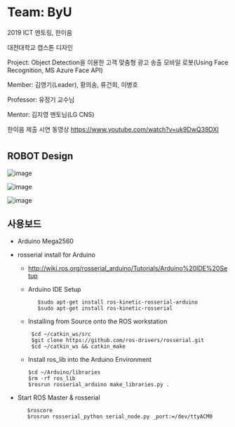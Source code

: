 # Team: ByU
2019 ICT 멘토링, 한이음

대전대학교 캡스톤 디자인

Project: Object Detection을 이용한 고객 맞춤형 광고 송출 모바일 로봇(Using Face Recognition, MS Azure Face API)

Member: 김영기(Leader), 황의송, 류건희, 이병호

Professor: 유정기 교수님

Mentor: 김지영 멘토님(LG CNS)

한이음 제출 시연 동영상
https://www.youtube.com/watch?v=uk9DwQ39DXI
#

## ROBOT Design
![image](https://user-images.githubusercontent.com/47591345/61575355-8c631280-ab05-11e9-90cc-bf82d24123f8.png)

![image](https://user-images.githubusercontent.com/47591345/61575357-8ec56c80-ab05-11e9-9171-4bb98a8593ec.png)

![image](https://user-images.githubusercontent.com/47591345/61575358-908f3000-ab05-11e9-9f82-68f0aa7aebd4.png)
 
## 사용보드
* Arduino Mega2560

* rosserial install for Arduino
   * http://wiki.ros.org/rosserial_arduino/Tutorials/Arduino%20IDE%20Setup
   * Arduino IDE Setup
            
            $sudo apt-get install ros-kinetic-rosserial-arduino
            $sudo apt-get install ros-kinetic-rosserial
    
   * Installing from Source onto the ROS workstation

          $cd ~/catkin_ws/src
          $git clone https://github.com/ros-drivers/rosserial.git
          $cd ~/catkin_ws && catkin_make
    
   * Install ros_lib into the Arduino Environment
    
         $cd ~/Arduino/libraries
         $rm -rf ros_lib
         $rosrun rosserial_arduino make_libraries.py .

* Start ROS Master & rosserial
      
         $roscore
         $rosrun rosserial_python serial_node.py _port:=/dev/ttyACM0
